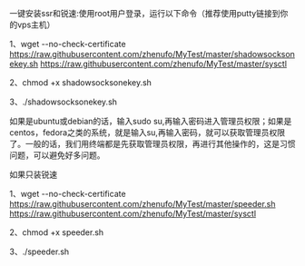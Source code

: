 一键安装ssr和锐速:使用root用户登录，运行以下命令（推荐使用putty链接到你的vps主机）


1、wget --no-check-certificate https://raw.githubusercontent.com/zhenufo/MyTest/master/shadowsocksonekey.sh https://raw.githubusercontent.com/zhenufo/MyTest/master/sysctl

2、chmod +x shadowsocksonekey.sh

3、./shadowsocksonekey.sh



如果是ubuntu或debian的话，输入sudo su,再输入密码进入管理员权限；如果是centos，fedora之类的系统，就是输入su,再输入密码，就可以获取管理员权限了。一般的话，我们用终端都是先获取管理员权限，再进行其他操作的，这是习惯问题，可以避免好多问题。

如果只装锐速

1、wget --no-check-certificate https://raw.githubusercontent.com/zhenufo/MyTest/master/speeder.sh https://raw.githubusercontent.com/zhenufo/MyTest/master/sysctl

2、chmod +x speeder.sh

3、./speeder.sh

